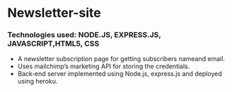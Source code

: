 # Newsletter-site
### Technologies used: NODE.JS, EXPRESS.JS, JAVASCRIPT,HTML5, CSS
- A newsletter subscription page for getting subscribers nameand email.
- Uses mailchimp’s marketing API for storing the credentials.
- Back‑end server implemented using Node.js, express.js and deployed using heroku.
